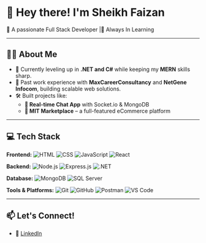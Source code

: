# 👋 Hey there! I'm Sheikh Faizan

🚀 A passionate Full Stack Developer |🧠 Always In Learning

---

## 👨‍💻 About Me

- 🌱 Currently leveling up in **.NET and C#** while keeping my **MERN** skills sharp.
- 💼 Past work experience with **MaxCareerConsultancy** and **NetGene Infocom**, building scalable web solutions.
- 🛠 Built projects like:
  - **💬 Real-time Chat App** with Socket.io & MongoDB
  - **🛒 MIT Marketplace** – a full-featured eCommerce platform


---

## 💻 Tech Stack

**Frontend:**
![HTML](https://img.shields.io/badge/-HTML5-orange?logo=html5)
![CSS](https://img.shields.io/badge/-CSS3-blue?logo=css3)
![JavaScript](https://img.shields.io/badge/-JavaScript-yellow?logo=javascript)
![React](https://img.shields.io/badge/-React-blue?logo=react)

**Backend:**
![Node.js](https://img.shields.io/badge/-Node.js-green?logo=node.js)
![Express.js](https://img.shields.io/badge/-Express.js-black?logo=express)
![.NET](https://img.shields.io/badge/-ASP.NET-purple?logo=dotnet)

**Database:**
![MongoDB](https://img.shields.io/badge/-MongoDB-green?logo=mongodb)
![SQL Server](https://img.shields.io/badge/-SQL%20Server-red?logo=microsoftsqlserver)

**Tools & Platforms:**
![Git](https://img.shields.io/badge/-Git-black?logo=git)
![GitHub](https://img.shields.io/badge/-GitHub-181717?logo=github)
![Postman](https://img.shields.io/badge/-Postman-orange?logo=postman)
![VS Code](https://img.shields.io/badge/-VS%20Code-blue?logo=visualstudiocode)

---



## 📫 Let's Connect!

- 💼 [LinkedIn](https://www.linkedin.com/in/sheikh-faizan-4a9a29326/)




